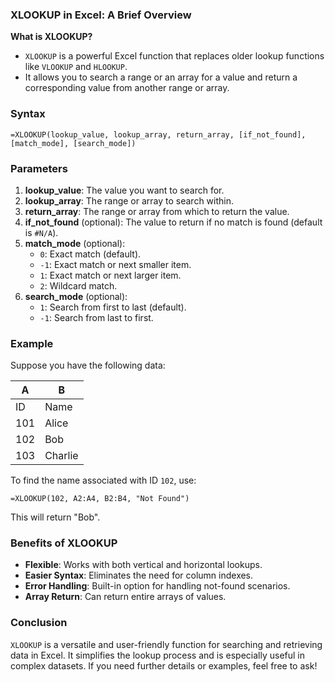### XLOOKUP in Excel: A Brief Overview

**What is XLOOKUP?**
- `XLOOKUP` is a powerful Excel function that replaces older lookup functions like `VLOOKUP` and `HLOOKUP`.
- It allows you to search a range or an array for a value and return a corresponding value from another range or array.

### Syntax
```excel
=XLOOKUP(lookup_value, lookup_array, return_array, [if_not_found], [match_mode], [search_mode])
```

### Parameters
1. **lookup_value**: The value you want to search for.
2. **lookup_array**: The range or array to search within.
3. **return_array**: The range or array from which to return the value.
4. **if_not_found** (optional): The value to return if no match is found (default is `#N/A`).
5. **match_mode** (optional): 
   - `0`: Exact match (default).
   - `-1`: Exact match or next smaller item.
   - `1`: Exact match or next larger item.
   - `2`: Wildcard match.
6. **search_mode** (optional):
   - `1`: Search from first to last (default).
   - `-1`: Search from last to first.

### Example
Suppose you have the following data:

| A      | B      |
|--------|--------|
| ID     | Name   |
| 101    | Alice  |
| 102    | Bob    |
| 103    | Charlie|

To find the name associated with ID `102`, use:
```excel
=XLOOKUP(102, A2:A4, B2:B4, "Not Found")
```
This will return "Bob".

### Benefits of XLOOKUP
- **Flexible**: Works with both vertical and horizontal lookups.
- **Easier Syntax**: Eliminates the need for column indexes.
- **Error Handling**: Built-in option for handling not-found scenarios.
- **Array Return**: Can return entire arrays of values.

### Conclusion
`XLOOKUP` is a versatile and user-friendly function for searching and retrieving data in Excel. It simplifies the lookup process and is especially useful in complex datasets. If you need further details or examples, feel free to ask!